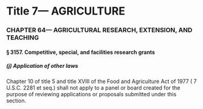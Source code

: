 
# Title 7— AGRICULTURE
### CHAPTER 64— AGRICULTURAL RESEARCH, EXTENSION, AND TEACHING
#### § 3157. Competitive, special, and facilities research grants
##### (j) Application of other laws

Chapter 10 of title 5 and title XVIII of the Food and Agriculture Act of 1977 ( 7 U.S.C. 2281 et seq.) shall not apply to a panel or board created for the purpose of reviewing applications or proposals submitted under this section.
